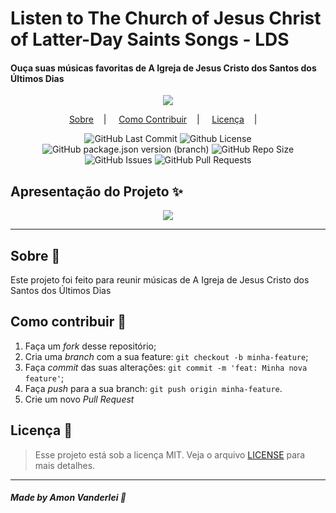 <h1>Listen to The Church of Jesus Christ of Latter-Day Saints Songs - LDS</h1>
<h4>Ouça suas músicas favoritas de A Igreja de Jesus Cristo dos Santos dos Últimos Dias</h4>

<p align="center">
<image src="public/assets/logo.png"/></br>
</p>

<p align="center">
<a href="#sobre-memo">Sobre</a>&nbsp;&nbsp;&nbsp; | &nbsp;&nbsp;&nbsp;
<a href="#como-contribuir-">Como Contribuir</a>&nbsp;&nbsp;&nbsp; | &nbsp;&nbsp;&nbsp;
<a href="#licença-scroll">Licença</a>&nbsp;&nbsp;&nbsp; | &nbsp;&nbsp;&nbsp;
</p>

<p align="center">
<img alt="GitHub Last Commit" src="https://img.shields.io/github/last-commit/AmonVanderlei/LDS" />
<img alt="Github License" src="https://img.shields.io/github/license/AmonVanderlei/LDS" />
<img alt="GitHub package.json version (branch)" src="https://img.shields.io/github/package-json/v/amonvanderlei/lds/patch-1">
<img alt="GitHub Repo Size" src="https://img.shields.io/github/repo-size/amonvanderlei/lds" />
<img alt="GitHub Issues" src="https://img.shields.io/github/issues/amonvanderlei/lds" />
<img alt="GitHub Pull Requests" src="https://img.shields.io/github/issues-pr/amonvanderlei/lds" />
</p>

## Apresentação do Projeto :sparkles:

<p align="center">
<image src="public/assets/example.png" />
</p>

---

## Sobre :memo:

Este projeto foi feito para reunir músicas de A Igreja de Jesus Cristo dos Santos dos Últimos Dias

## Como contribuir 🤔

1. Faça um _fork_ desse repositório;
2. Cria uma _branch_ com a sua feature: `git checkout -b minha-feature`;
3. Faça _commit_ das suas alterações: `git commit -m 'feat: Minha nova feature'`;
4. Faça _push_ para a sua branch: `git push origin minha-feature`.
5. Crie um novo _Pull Request_

## Licença :scroll:

> Esse projeto está sob a licença MIT. Veja o arquivo [LICENSE](LICENSE) para mais detalhes.

---

##### Made by Amon Vanderlei :wave:
